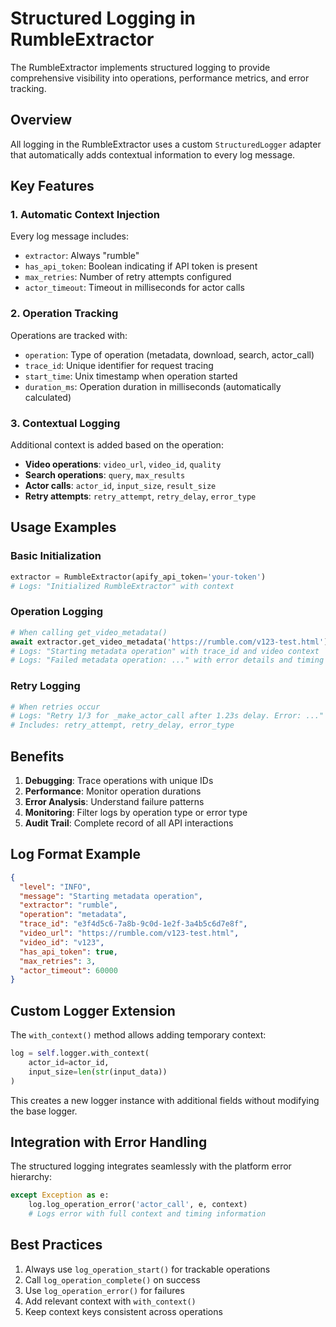 # Structured Logging in RumbleExtractor

The RumbleExtractor implements structured logging to provide comprehensive visibility into operations, performance metrics, and error tracking.

## Overview

All logging in the RumbleExtractor uses a custom `StructuredLogger` adapter that automatically adds contextual information to every log message.

## Key Features

### 1. Automatic Context Injection

Every log message includes:
- `extractor`: Always "rumble"
- `has_api_token`: Boolean indicating if API token is present
- `max_retries`: Number of retry attempts configured
- `actor_timeout`: Timeout in milliseconds for actor calls

### 2. Operation Tracking

Operations are tracked with:
- `operation`: Type of operation (metadata, download, search, actor_call)
- `trace_id`: Unique identifier for request tracing
- `start_time`: Unix timestamp when operation started
- `duration_ms`: Operation duration in milliseconds (automatically calculated)

### 3. Contextual Logging

Additional context is added based on the operation:
- **Video operations**: `video_url`, `video_id`, `quality`
- **Search operations**: `query`, `max_results`
- **Actor calls**: `actor_id`, `input_size`, `result_size`
- **Retry attempts**: `retry_attempt`, `retry_delay`, `error_type`

## Usage Examples

### Basic Initialization
```python
extractor = RumbleExtractor(apify_api_token='your-token')
# Logs: "Initialized RumbleExtractor" with context
```

### Operation Logging
```python
# When calling get_video_metadata()
await extractor.get_video_metadata('https://rumble.com/v123-test.html')
# Logs: "Starting metadata operation" with trace_id and video context
# Logs: "Failed metadata operation: ..." with error details and timing
```

### Retry Logging
```python
# When retries occur
# Logs: "Retry 1/3 for _make_actor_call after 1.23s delay. Error: ..."
# Includes: retry_attempt, retry_delay, error_type
```

## Benefits

1. **Debugging**: Trace operations with unique IDs
2. **Performance**: Monitor operation durations
3. **Error Analysis**: Understand failure patterns
4. **Monitoring**: Filter logs by operation type or error type
5. **Audit Trail**: Complete record of all API interactions

## Log Format Example

```json
{
  "level": "INFO",
  "message": "Starting metadata operation",
  "extractor": "rumble",
  "operation": "metadata",
  "trace_id": "e3f4d5c6-7a8b-9c0d-1e2f-3a4b5c6d7e8f",
  "video_url": "https://rumble.com/v123-test.html",
  "video_id": "v123",
  "has_api_token": true,
  "max_retries": 3,
  "actor_timeout": 60000
}
```

## Custom Logger Extension

The `with_context()` method allows adding temporary context:

```python
log = self.logger.with_context(
    actor_id=actor_id,
    input_size=len(str(input_data))
)
```

This creates a new logger instance with additional fields without modifying the base logger.

## Integration with Error Handling

The structured logging integrates seamlessly with the platform error hierarchy:

```python
except Exception as e:
    log.log_operation_error('actor_call', e, context)
    # Logs error with full context and timing information
```

## Best Practices

1. Always use `log_operation_start()` for trackable operations
2. Call `log_operation_complete()` on success
3. Use `log_operation_error()` for failures
4. Add relevant context with `with_context()`
5. Keep context keys consistent across operations